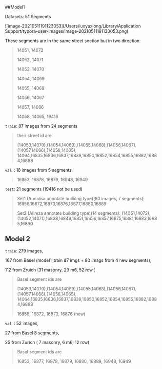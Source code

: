 ##Model1

Datasets: 51 Segments

![image-20210511191123053](/Users/luoyaxiong/Library/Application Support/typora-user-images/image-20210511191123053.png)

These segments are in the same street section but in two direction:

> 14051, 14072
>
> 14052, 14071
>
> 14053, 14070
>
> 14054, 14069
>
> 14055, 14068
>
> 14056, 14067
>
> 14057, 14066
>
> 14058, 14065, 19416

`train`: 87 images from 24 segments

>  their street id are
>
>  (14053,14070),(14054,14069),(14055,14068),(14056,14067),(14057,14066),(14058,14065), 14064,16835,16836,16837,16839,16850,16852,16854,16855,16882,16884,16888

`val `: 18 images from 5 segments 

>  16853, 16878, 16879, 16948, 16949

`test`: 21 segments (19416 not be used)

> Set1 (Annalisa annotate builidng type)(80 images, 7 segments): 16858,16872,16873,16876,16877,16880,16889
>
> Set2 (Alireza  annotate building type)(14 segments): (14051,14072),(14052,14071),16838,16849,16851,16856,16857,16875,16881,16883,16885,16890



## Model 2

`train`: 279 images,

 167 from Basel (model1_train 87 imgs + 80  imags from 4 new segments),

 112 from Zruich (31 masonry, 29 m6, 52 rcw )

> Basel segment ids are
>
> (14053,14070),(14054,14069),(14055,14068),(14056,14067),(14057,14066),(14058,14065), 14064,16835,16836,16837,16839,16850,16852,16854,16855,16882,16884,16888
>
> 16858, 16872, 16873, 16876  (new)

`val `: 52 images,

27 from Basel 8 segments, 

25 from Zurich ( 7 masonry, 6 m6, 12 rcw)

>  Basel segment ids are
>
> 16853, 16877, 16878, 16879, 16880, 16889, 16948, 16949






